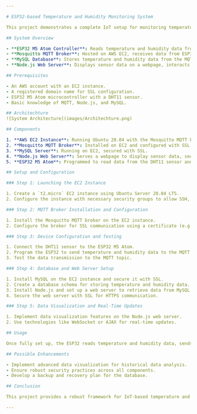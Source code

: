 ```yaml
---

# ESP32-based Temperature and Humidity Monitoring System

This project demonstrates a complete IoT setup for monitoring temperature and humidity using an ESP32-based M5 Atom microcontroller with a DHT11 sensor. Data is sent to a Mosquitto MQTT broker running on an AWS EC2 instance, ingested into a MySQL database, and displayed through a Node.js web server using SSL for secure communication.

## System Overview

- **ESP32 M5 Atom Controller**: Reads temperature and humidity data from a DHT11 sensor and publishes it to the MQTT broker.
- **Mosquitto MQTT Broker**: Hosted on AWS EC2, receives data from ESP32, and relays it to the web server and database.
- **MySQL Database**: Stores temperature and humidity data from the MQTT broker.
- **Node.js Web Server**: Displays sensor data on a webpage, interacts with the MQTT broker and MySQL database.

## Prerequisites

- An AWS account with an EC2 instance.
- A registered domain name for SSL configuration.
- ESP32 M5 Atom microcontroller with a DHT11 sensor.
- Basic knowledge of MQTT, Node.js, and MySQL.

## Architechture
![System Architecture](images/Architechture.png)

## Components

1. **AWS EC2 Instance**: Running Ubuntu 20.04 with the Mosquitto MQTT broker, MySQL server, and Node.js web server.
2. **Mosquitto MQTT Broker**: Installed on EC2 and configured with SSL.
3. **MySQL Server**: Running on EC2, secured with SSL.
4. **Node.js Web Server**: Serves a webpage to display sensor data, secured with SSL.
5. **ESP32 M5 Atom**: Programmed to read data from the DHT11 sensor and publish it to the MQTT broker.

## Setup and Configuration

### Step 1: Launching the EC2 Instance

1. Create a `t2.micro` EC2 instance using Ubuntu Server 20.04 LTS.
2. Configure the instance with necessary security groups to allow SSH, MQTT, and HTTP/HTTPS traffic.

### Step 2: MQTT Broker Installation and Configuration

1. Install the Mosquitto MQTT broker on the EC2 instance.
2. Configure the broker for SSL communication using a certificate (e.g., from Let's Encrypt).

### Step 3: Device Configuration and Testing

1. Connect the DHT11 sensor to the ESP32 M5 Atom.
2. Program the ESP32 to send temperature and humidity data to the MQTT broker over SSL.
3. Test the data transmission to the MQTT topic.

### Step 4: Database and Web Server Setup

1. Install MySQL on the EC2 instance and secure it with SSL.
2. Create a database schema for storing temperature and humidity data.
3. Install Node.js and set up a web server to retrieve data from MySQL and display it on a webpage.
4. Secure the web server with SSL for HTTPS communication.

### Step 5: Data Visualization and Real-Time Updates

1. Implement data visualization features on the Node.js web server.
2. Use technologies like WebSocket or AJAX for real-time updates.

## Usage

Once fully set up, the ESP32 reads temperature and humidity data, sends it to the MQTT broker, which then relays this data to the MySQL database. The Node.js server accesses this data and displays it on a webpage.

## Possible Enhancements

- Implement advanced data visualization for historical data analysis.
- Ensure robust security practices across all components.
- Develop a backup and recovery plan for the database.

## Conclusion

This project provides a robust framework for IoT-based temperature and humidity monitoring, leveraging AWS EC2, MQTT, MySQL, and Node.js for a full-stack IoT solution.

---
```

